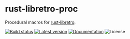 rust-libretro-proc
==================

Procedural macros for [rust-libretro](../).

[![Build status](https://img.shields.io/github/workflow/status/max-m/rust-libretro/CI/master)](https://github.com/max-m/rust-libretro/actions)
[![Latest version](https://img.shields.io/crates/v/rust-libretro-proc.svg)](https://crates.io/crates/rust-libretro-proc)
[![Documentation](https://docs.rs/rust-libretro-proc/badge.svg)](https://docs.rs/rust-libretro-proc)
![License](https://img.shields.io/crates/l/rust-libretro-proc.svg)
